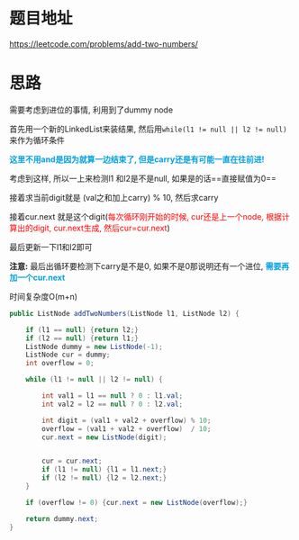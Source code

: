 # 题目地址

https://leetcode.com/problems/add-two-numbers/



# 思路

需要考虑到进位的事情, 利用到了dummy node

首先用一个新的LinkedList来装结果, 然后用`while(l1 != null || l2 != null)` 来作为循环条件

<font color = grape>**这里不用and是因为就算一边结束了, 但是carry还是有可能一直在往前进!**</font>

考虑到这样, 所以一上来检测l1 和l2是不是null, 如果是的话==直接赋值为0==

接着求当前digit就是 (val之和加上carry) % 10, 然后求carry

接着cur.next 就是这个digit(<font color = red>每次循环刚开始的时候, cur还是上一个node, 根据计算出的digit, cur.next生成, 然后cur=cur.next</font>)

最后更新一下l1和l2即可

**注意:** 最后出循环要检测下carry是不是0, 如果不是0那说明还有一个进位, <font color = grape>**需要再加一个cur.next**</font>

时间复杂度O(m+n)

```java
public ListNode addTwoNumbers(ListNode l1, ListNode l2) {

    if (l1 == null) {return l2;}
    if (l2 == null) {return l1;}
    ListNode dummy = new ListNode(-1);
    ListNode cur = dummy;
    int overflow = 0;

    while (l1 != null || l2 != null) {

        int val1 = l1 == null ? 0 : l1.val;
        int val2 = l2 == null ? 0 : l2.val;

        int digit = (val1 + val2 + overflow) % 10;
        overflow = (val1 + val2 + overflow)  / 10;
        cur.next = new ListNode(digit);


        cur = cur.next;
        if (l1 != null) {l1 = l1.next;}
        if (l2 != null) {l2 = l2.next;}
    }

    if (overflow != 0) {cur.next = new ListNode(overflow);}

    return dummy.next;
}
```

